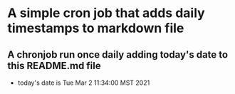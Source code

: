A simple cron job that adds daily timestamps to markdown file
============================================================
## A chronjob run once daily adding today's date to this README.md file
* today's date is Tue Mar  2 11:34:00 MST 2021
